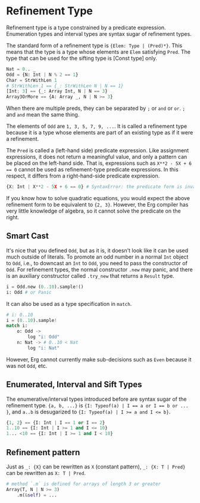 # Refinement Type

Refinement type is a type constrained by a predicate expression. Enumeration types and interval types are syntax sugar of refinement types.

The standard form of a refinement type is `{Elem: Type | (Pred)*}`. This means that the type is a type whose elements are `Elem` satisfying `Pred`.
The type that can be used for the sifting type is [Const type] only.

```python
Nat = 0.. _
Odd = {N: Int | N % 2 == 1}
Char = StrWithLen 1
# StrWithLen 1 == {_: StrWithLen N | N == 1}
[Int; 3] == {_: Array Int, N | N == 3}
Array3OrMore == {A: Array _, N | N >= 3}
```

When there are multiple preds, they can be separated by `;` or `and` or `or`. `;` and `and` mean the same thing.

The elements of `Odd` are `1, 3, 5, 7, 9, ...`.
It is called a refinement type because it is a type whose elements are part of an existing type as if it were a refinement.

The `Pred` is called a (left-hand side) predicate expression. Like assignment expressions, it does not return a meaningful value, and only a pattern can be placed on the left-hand side.
That is, expressions such as `X**2 - 5X + 6 == 0` cannot be used as refinement-type predicate expressions. In this respect, it differs from a right-hand-side predicate expression.

```python
{X: Int | X**2 - 5X + 6 == 0} # SyntaxError: the predicate form is invalid. Only names can be on the left-hand side
```

If you know how to solve quadratic equations, you would expect the above refinement form to be equivalent to `{2, 3}`.
However, the Erg compiler has very little knowledge of algebra, so it cannot solve the predicate on the right.

## Smart Cast

It's nice that you defined `Odd`, but as it is, it doesn't look like it can be used much outside of literals. To promote an odd number in a normal `Int` object to `Odd`, i.e., to downcast an `Int` to `Odd`, you need to pass the constructor of `Odd`.
For refinement types, the normal constructor `.new` may panic, and there is an auxiliary constructor called `.try_new` that returns a `Result` type.

```python
i = Odd.new (0..10).sample!()
i: Odd # or Panic
```

It can also be used as a type specification in `match`.

```python
# i: 0..10
i = (0..10).sample!
match i:
    o: Odd ->
        log "i: Odd"
    n: Nat -> # 0..10 < Nat
        log "i: Nat"
```

However, Erg cannot currently make sub-decisions such as `Even` because it was not `Odd`, etc.

## Enumerated, Interval and Sift Types

The enumerative/interval types introduced before are syntax sugar of the refinement type.
`{a, b, ...}` is `{I: Typeof(a) | I == a or I == b or ... }`, and `a..b` is desugarized to `{I: Typeof(a) | I >= a and I <= b}`.

```python
{1, 2} == {I: Int | I == 1 or I == 2}
1..10 == {I: Int | I >= 1 and I <= 10}
1... <10 == {I: Int | I >= 1 and I < 10}
```

## Refinement pattern

Just as `_: {X}` can be rewritten as `X` (constant pattern), `_: {X: T | Pred}` can be rewritten as `X: T | Pred`.

```python
# method `.m` is defined for arrays of length 3 or greater
Array(T, N | N >= 3)
    .m(&self) = ...
```
